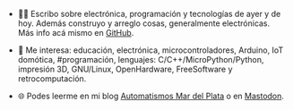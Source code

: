 - ✍🏻 Escribo sobre electrónica, programación y tecnologías de ayer y de hoy. Además construyo y arreglo cosas, generalmente electrónicas. Más info acá mismo en [GitHub](https://lmtreser.github.io/).

- 👀 Me interesa: educación, electrónica, microcontroladores, Arduino, IoT domótica, #programación, lenguajes: C/C++/MicroPython/Python, impresión 3D, GNU/Linux, OpenHardware, FreeSoftware y retrocomputación.

- 🌐 Podes leerme en mi blog [Automatismos Mar del Plata](https://www.automatismos-mdq.com.ar) o en [Mastodon](https://mastodon.online/@lmtreser).



